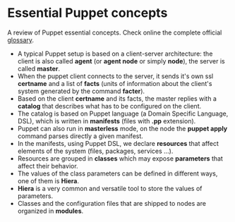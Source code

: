 # Essential Puppet concepts

A review of Puppet essential concepts. Check online the complete official [glossary](http://docs.puppetlabs.com/references/glossary.html).

- A typical Puppet setup is based on a client-server architecture: the client is also called **agent** (or **agent node** or simply **node**), the server is called **master**.
- When the puppet client connects to the server, it sends it's own ssl **certname** and a list of **facts** (units of information about the client's system generated by the command **facter**).
- Based on the client **certname** and its facts, the master replies with a **catalog** that describes what has to be configured on the client.
- The catalog is based on Puppet language (a Domain Specific Language, DSL), which is written in **manifests** (files with **.pp** extension).
- Puppet can also run in **masterless** mode, on the node the  **puppet apply** command parses directly a given manifest.
- In the manifests, using Puppet DSL, we declare **resources** that affect elements of the system (files, packages, services ...).
- Resources are grouped in **classes** which may expose **parameters** that affect their behavior.
- The values of the class parameters can be defined in different ways, one of them is **Hiera**.
- **Hiera** is a very common and versatile tool to store the values of parameters.
- Classes and the configuration files that are shipped to nodes are organized in **modules**.
